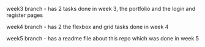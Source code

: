 week3 branch - has 2 tasks done in week 3, the portfolio and the login and register pages

week4 branch - has 2 the flexbox and grid tasks done in week 4

week5 branch - has a readme file about this repo which was done in week 5